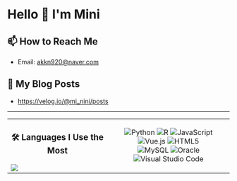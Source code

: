# Hello 👋 I'm Mini

## 📫 How to Reach Me
- Email: akkn920@naver.com

## 📕 My Blog Posts
- https://velog.io/@mi_nini/posts

---

<table>
  <tr>
    <td>
      <!-- Most Used Languages Section Heading -->
      <h3 align="center">🛠️ Languages I Use the Most</h3>
      <!-- Most Used Languages -->
      <img src="https://github-readme-stats.vercel.app/api/top-langs/?username=BcKmini&layout=compact&theme=radical&langs_count=6" />
    </td>
    <td>
      <!-- Technologies Badges -->
      <p align="center">
        <img src="https://img.shields.io/badge/Python-3776AB?style=for-the-badge&logo=python&logoColor=FFD343" alt="Python"/>
        <img src="https://img.shields.io/badge/R-276DC3?style=for-the-badge&logo=r&logoColor=white" alt="R"/>
        <img src="https://img.shields.io/badge/JavaScript-F7DF1E?style=for-the-badge&logo=javascript&logoColor=black" alt="JavaScript"/>
        <img src="https://img.shields.io/badge/Vue.js-4FC08D?style=for-the-badge&logo=vue.js&logoColor=white" alt="Vue.js"/>
        <img src="https://img.shields.io/badge/HTML5-E34F26?style=for-the-badge&logo=html5&logoColor=white" alt="HTML5"/><br>
        <img src="https://img.shields.io/badge/MySQL-4479A1?style=for-the-badge&logo=mysql&logoColor=white" alt="MySQL"/>
        <img src="https://img.shields.io/badge/Oracle-F80000?style=for-the-badge&logo=oracle&logoColor=white" alt="Oracle"/>
        <img src="https://img.shields.io/badge/Visual_Studio_Code-007ACC?style=for-the-badge&logo=visual-studio-code&logoColor=white" alt="Visual Studio Code"/>
      </p>
    </td>
  </tr>
</table>
